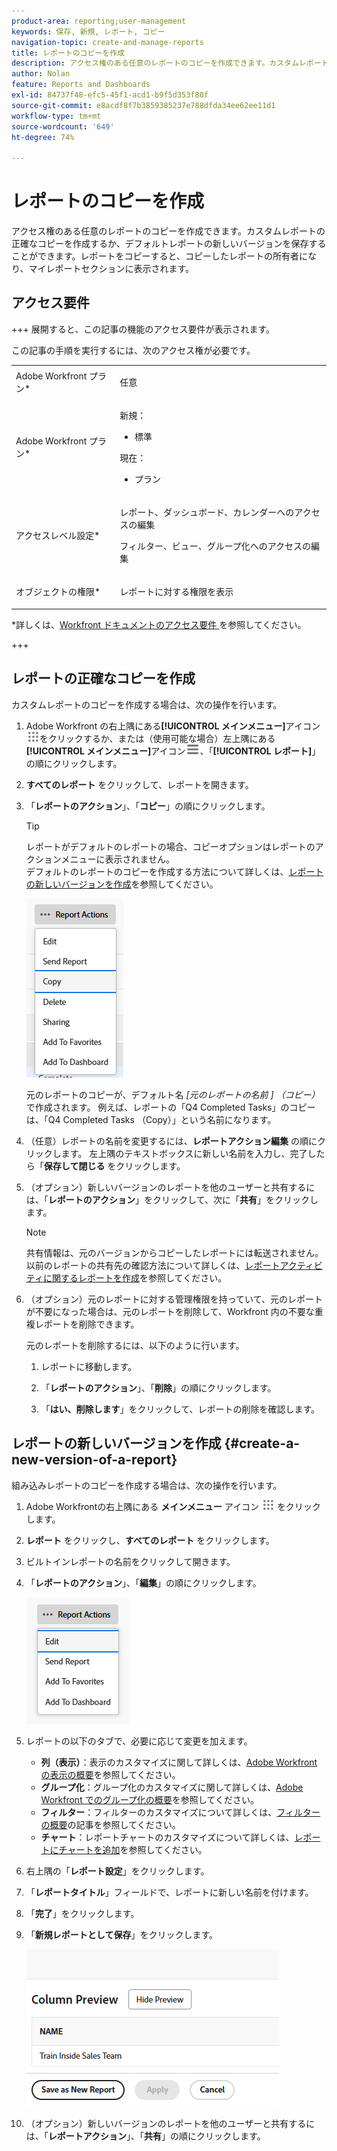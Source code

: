 ```yaml
---
product-area: reporting;user-management
keywords: 保存, 新規, レポート, コピー
navigation-topic: create-and-manage-reports
title: レポートのコピーを作成
description: アクセス権のある任意のレポートのコピーを作成できます。カスタムレポートの正確なコピーを作成するか、デフォルトレポートの新しいバージョンを保存することができます。レポートをコピーすると、コピーしたレポートの所有者になり、マイレポートセクションに表示されます。
author: Nolan
feature: Reports and Dashboards
exl-id: 84737f48-efc5-45f1-acd1-b9f5d353f80f
source-git-commit: e8acdf8f7b3859385237e788dfda34ee62ee11d1
workflow-type: tm+mt
source-wordcount: '649'
ht-degree: 74%

---
```


# レポートのコピーを作成

<!-- Audited: 11/2024 -->

アクセス権のある任意のレポートのコピーを作成できます。カスタムレポートの正確なコピーを作成するか、デフォルトレポートの新しいバージョンを保存することができます。レポートをコピーすると、コピーしたレポートの所有者になり、マイレポートセクションに表示されます。

## アクセス要件

+++ 展開すると、この記事の機能のアクセス要件が表示されます。

この記事の手順を実行するには、次のアクセス権が必要です。

<table style="table-layout:auto"> 
 <col> 
 <col> 
 <tbody> 
  <tr> 
   <td role="rowheader">Adobe Workfront プラン*</td> 
   <td> <p>任意</p> </td> 
  </tr> 
  <tr> 
   <td role="rowheader">Adobe Workfront プラン*</td> 
   <td> 
      <p>新規：</p>
         <ul>
         <li><p>標準</p></li>
         </ul>
      <p>現在：</p>
         <ul>
         <li><p>プラン</p></li>
         </ul>
   </td>
  </tr> 
  <tr> 
   <td role="rowheader">アクセスレベル設定*</td> 
   <td> <p>レポート、ダッシュボード、カレンダーへのアクセスの編集</p> <p>フィルター、ビュー、グループ化へのアクセスの編集</p></td> 
  </tr> 
  <tr> 
   <td role="rowheader">オブジェクトの権限*</td> 
   <td><p>レポートに対する権限を表示</p></td> 
  </tr> 
 </tbody> 
</table>

*詳しくは、[Workfront ドキュメントのアクセス要件 ](/help/quicksilver/administration-and-setup/add-users/access-levels-and-object-permissions/access-level-requirements-in-documentation.md) を参照してください。

+++

## レポートの正確なコピーを作成

カスタムレポートのコピーを作成する場合は、次の操作を行います。

1. Adobe Workfront の右上隅にある&#x200B;**[!UICONTROL メインメニュー]**&#x200B;アイコン![メインメニュー](/help/_includes/assets/main-menu-icon.png)をクリックするか、または（使用可能な場合）左上隅にある&#x200B;**[!UICONTROL メインメニュー]**&#x200B;アイコン![メインメニュー](/help/_includes/assets/main-menu-icon-left-nav.png)、「**[!UICONTROL レポート]**」の順にクリックします。

1. **すべてのレポート** をクリックして、レポートを開きます。

1. 「**レポートのアクション**」、「**コピー**」の順にクリックします。

   >[!TIP]
   >
   >レポートがデフォルトのレポートの場合、コピーオプションはレポートのアクションメニューに表示されません。\
   >デフォルトのレポートのコピーを作成する方法について詳しくは、[レポートの新しいバージョンを作成](#create-a-new-version-of-a-report)を参照してください。

   ![レポートをコピー](assets/unshimmed-report-actions-copy.png)

   元のレポートのコピーが、デフォルト名 _[元のレポートの名前 ] （コピー）_ で作成されます。 例えば、レポートの「Q4 Completed Tasks」のコピーは、「Q4 Completed Tasks （Copy）」という名前になります。

1. （任意）レポートの名前を変更するには、**レポートアクション**&#x200B;**編集** の順にクリックします。 左上隅のテキストボックスに新しい名前を入力し、完了したら「**保存して閉じる** をクリックします。

1. （オプション）新しいバージョンのレポートを他のユーザーと共有するには、「**レポートのアクション**」をクリックして、次に「**共有**」をクリックします。

   >[!NOTE]
   >
   >共有情報は、元のバージョンからコピーしたレポートには転送されません。\
   >以前のレポートの共有先の確認方法について詳しくは、[レポートアクティビティに関するレポートを作成](../../../reports-and-dashboards/reports/report-usage/create-report-reporting-activities.md#identify)を参照してください。

1. （オプション）元のレポートに対する管理権限を持っていて、元のレポートが不要になった場合は、元のレポートを削除して、Workfront 内の不要な重複レポートを削除できます。

   元のレポートを削除するには、以下のように行います。

   1. レポートに移動します。

   1. 「**レポートのアクション**」、「**削除**」の順にクリックします。

   1. 「**はい、削除します**」をクリックして、レポートの削除を確認します。

## レポートの新しいバージョンを作成 {#create-a-new-version-of-a-report}

組み込みレポートのコピーを作成する場合は、次の操作を行います。

1. Adobe Workfrontの右上隅にある **メインメニュー** アイコン ![ メインメニューアイコン ](assets/main-menu-icon.png) をクリックします。

1. **レポート** をクリックし、**すべてのレポート** をクリックします。
1. ビルトインレポートの名前をクリックして開きます。
1. 「**レポートのアクション**」、「**編集**」の順にクリックします。

   ![レポートを編集](assets/unshimmed-report-actions-default-report.png)

1. レポートの以下のタブで、必要に応じて変更を加えます。

   * **列（表示）**：表示のカスタマイズに関して詳しくは、[Adobe Workfront の表示の概要](../../../reports-and-dashboards/reports/reporting-elements/views-overview.md)を参照してください。
   * **グループ化**：グループ化のカスタマイズに関して詳しくは、[Adobe Workfront でのグループ化の概要](../../../reports-and-dashboards/reports/reporting-elements/groupings-overview.md)を参照してください。
   * **フィルター**：フィルターのカスタマイズについて詳しくは、[フィルターの概要](../../../reports-and-dashboards/reports/reporting-elements/filters-overview.md)の記事を参照してください。
   * **チャート**：レポートチャートのカスタマイズについて詳しくは、[レポートにチャートを追加](../../../reports-and-dashboards/reports/creating-and-managing-reports/add-chart-report.md)を参照してください。

1. 右上隅の「**レポート設定**」をクリックします。
1. 「**レポートタイトル**」フィールドで、レポートに新しい名前を付けます。
1. 「**完了**」をクリックします。
1. 「**新規レポートとして保存**」をクリックします。

   ![ 新規報告書として保存 ](assets/unshimmed-save-as-new-report.png)

1. （オプション）新しいバージョンのレポートを他のユーザーと共有するには、「**レポートアクション**」、「**共有**」の順にクリックします。
